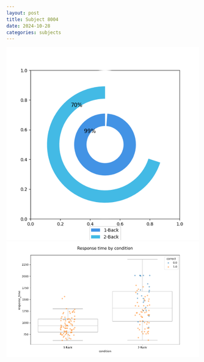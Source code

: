 ```yaml
---
layout: post
title: Subject 8004
date: 2024-10-28
categories: subjects
---
```


![](data/8004/run-5/8004_accuracy_by_condition.png)
![](data/8004/run-5/8004_response_time_by_condition.png)
